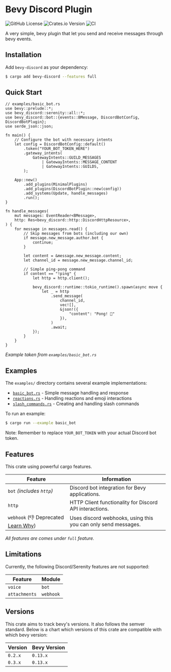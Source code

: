 # Bevy Discord Plugin

![GitHub License](https://img.shields.io/github/license/AS1100K/bevy-discord)
![Crates.io Version](https://img.shields.io/crates/v/bevy-discord)
![CI](https://github.com/as1100k/bevy-discord/actions/workflows/ci.yml/badge.svg?event=push)

A very simple, bevy plugin that let you send and receive messages through bevy events.

## Installation

Add `bevy-discord` as your dependency:

```bash
$ cargo add bevy-discord --features full
```

## Quick Start

```rust,no_run
// examples/basic_bot.rs
use bevy::prelude::*;
use bevy_discord::serenity::all::*;
use bevy_discord::bot::{events::BMessage, DiscordBotConfig, DiscordBotPlugin};
use serde_json::json;

fn main() {
    // Configure the bot with necessary intents
    let config = DiscordBotConfig::default()
        .token("YOUR_BOT_TOKEN_HERE")
        .gateway_intents(
            GatewayIntents::GUILD_MESSAGES
                | GatewayIntents::MESSAGE_CONTENT
                | GatewayIntents::GUILDS,
        );

    App::new()
        .add_plugins(MinimalPlugins)
        .add_plugins(DiscordBotPlugin::new(config))
        .add_systems(Update, handle_messages)
        .run();
}

fn handle_messages(
    mut messages: EventReader<BMessage>,
    http: Res<bevy_discord::http::DiscordHttpResource>,
) {
    for message in messages.read() {
        // Skip messages from bots (including our own)
        if message.new_message.author.bot {
            continue;
        }

        let content = &message.new_message.content;
        let channel_id = message.new_message.channel_id;

        // Simple ping-pong command
        if content == "!ping" {
            let http = http.client();

            bevy_discord::runtime::tokio_runtime().spawn(async move {
                let _ = http
                    .send_message(
                        channel_id,
                        vec![],
                        &json!({
                            "content": "Pong! 🏓"
                        }),
                    )
                    .await;
            });
        }
    }
}
```
_Example taken from `examples/basic_bot.rs`_

## Examples

The `examples/` directory contains several example implementations:

- [`basic_bot.rs`](https://github.com/as1100k/bevy-discord/blob/main/examples/basic_bot.rs) - Simple message handling and response
- [`reactions.rs`](https://github.com/as1100k/bevy-discord/blob/main/examples/reactions.rs) - Handling reactions and emoji interactions
- [`slash_commands.rs`](https://github.com/as1100k/bevy-discord/blob/main/examples/slash_commands.rs) - Creating and handling slash commands

To run an example:

```bash
$ cargo run --example basic_bot
```

Note: Remember to replace `YOUR_BOT_TOKEN` with your actual Discord bot token.

## Features

This crate using powerful cargo features.

| Feature                                                                                                       | Information                                                   |
|---------------------------------------------------------------------------------------------------------------|---------------------------------------------------------------|
| `bot` _(includes `http`)_                                                                                     | Discord bot integration for Bevy applications.                |
| `http`                                                                                                        | HTTP Client functionality for Discord API interactions.       |
| `webhook` (👎 Deprecated [Learn Why](https://github.com/AS1100K/bevy-discord/blob/main/deprecated-reason.md)) | Uses discord webhooks, using this you can only send messages. |

_All features are comes under `full` feature._

## Limitations

Currently, the following Discord/Serenity features are not supported:

| Feature       | Module    |
|---------------|-----------|
| `voice`       | `bot`     |
| `attachments` | `webhook` |

## Versions
This crate aims to track bevy's versions. It also follows the semver standard. Below is a chart which versions of this
crate are compatible with which bevy version:

| Version | Bevy Version |
|---------|--------------|
| `0.2.x` | `0.13.x`     |
| `0.3.x` | `0.13.x`     |
